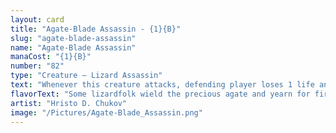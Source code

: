 ```yaml
---
layout: card
title: "Agate-Blade Assassin - {1}{B}"
slug: "agate-blade-assassin"
name: "Agate-Blade Assassin"
manaCost: "{1}{B}"
number: "82"
type: "Creature — Lizard Assassin"
text: "Whenever this creature attacks, defending player loses 1 life and you gain 1 life."
flavorText: "Some lizardfolk wield the precious agate and yearn for fire. Others wield it and thirst for blood."
artist: "Hristo D. Chukov"
image: "/Pictures/Agate-Blade_Assassin.png"
---
```


